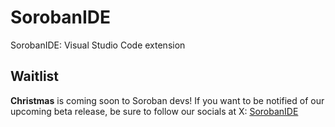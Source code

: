 # SorobanIDE
SorobanIDE: Visual Studio Code extension

## Waitlist
**Christmas** is coming soon to Soroban devs! If you want to be notified of our upcoming beta release, be sure to follow our socials at X: [SorobanIDE](https://twitter.com/sorobanide)
